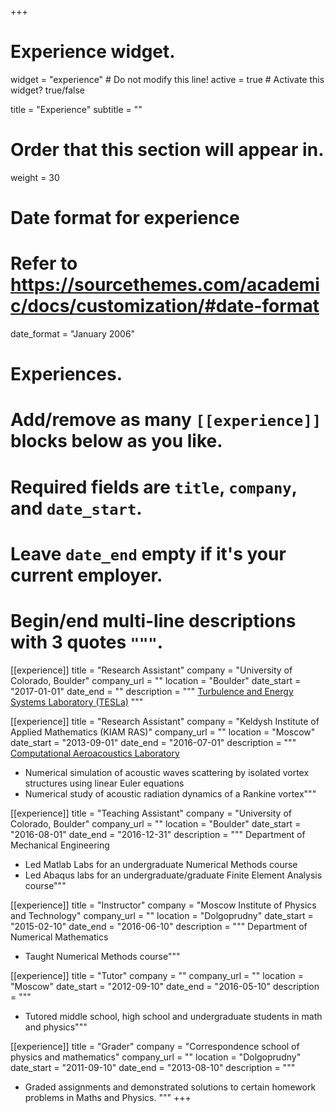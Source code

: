 +++
# Experience widget.
widget = "experience"  # Do not modify this line!
active = true  # Activate this widget? true/false

title = "Experience"
subtitle = ""

# Order that this section will appear in.
weight = 30

# Date format for experience
#   Refer to https://sourcethemes.com/academic/docs/customization/#date-format
date_format = "January 2006"

# Experiences.
#   Add/remove as many `[[experience]]` blocks below as you like.
#   Required fields are `title`, `company`, and `date_start`.
#   Leave `date_end` empty if it's your current employer.
#   Begin/end multi-line descriptions with 3 quotes `"""`.
[[experience]]
  title = "Research Assistant"
  company = "University of Colorado, Boulder"
  company_url = ""
  location = "Boulder"
  date_start = "2017-01-01"
  date_end = ""
  description = """ [Turbulence and Energy Systems Laboratory (TESLa)](http://tesla.colorado.edu/) """
  

[[experience]]
  title = "Research Assistant"
  company = "Keldysh Institute of Applied Mathematics (KIAM RAS)"
  company_url = ""
  location = "Moscow"
  date_start = "2013-09-01"
  date_end = "2016-07-01"
  description = """ [Computational Aeroacoustics Laboratory](http://caa.imamod.ru/)
  
  * Numerical simulation of acoustic waves scattering by isolated vortex structures using linear Euler equations
  * Numerical study of acoustic radiation dynamics of a Rankine vortex"""
  
[[experience]]
  title = "Teaching Assistant"
  company =  "University of Colorado, Boulder"
  company_url = ""
  location = "Boulder"
  date_start = "2016-08-01"
  date_end = "2016-12-31"
  description = """
  Department of Mechanical Engineering
  
  * Led Matlab Labs for an undergraduate Numerical Methods course
  * Led Abaqus labs for an undergraduate/graduate Finite Element Analysis course"""

[[experience]]
  title = "Instructor"
  company =  "Moscow Institute of Physics and Technology"
  company_url = ""
  location = "Dolgoprudny"
  date_start = "2015-02-10"
  date_end = "2016-06-10"
  description = """ 
   Department of Numerical Mathematics
   
  * Taught Numerical Methods course"""

[[experience]]
  title = "Tutor"
  company =  ""
  company_url = ""
  location = "Moscow"
  date_start = "2012-09-10"
  date_end = "2016-05-10"
  description = """ 
    
  * Tutored middle school, high school and undergraduate students in math and physics"""
  
  [[experience]]
  title = "Grader"
  company =  "Correspondence school of physics and mathematics"
  company_url = ""
  location = "Dolgoprudny"
  date_start = "2011-09-10"
  date_end = "2013-08-10"
  description = """
  
  * Graded assignments and demonstrated solutions to certain homework problems in Maths and Physics. """
+++
